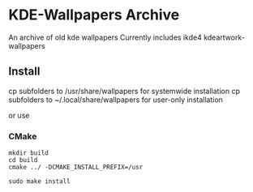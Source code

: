 # KDE-Wallpapers Archive
An archive of old kde wallpapers
Currently includes ikde4 kdeartwork-wallpapers
## Install
cp subfolders to /usr/share/wallpapers for systemwide installation
cp subfolders to ~/.local/share/wallpapers for user-only installation

or use
### CMake

	mkdir build
	cd build
	cmake ../ -DCMAKE_INSTALL_PREFIX=/usr
	
	sudo make install




